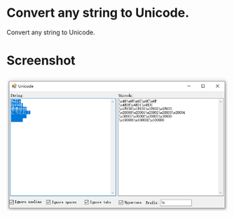 # Convert any string to Unicode. 
Convert any string to Unicode.
# Screenshot
![image](./Screenshot/Screenshot_2022-5-11.png)
